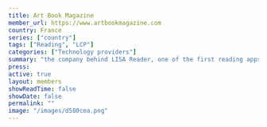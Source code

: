 ```yaml
---
title: Art Book Magazine
member_url: https://www.artbookmagazine.com
country: France
series: ["country"] 
tags: ["Reading", "LCP"]
categories: ["Technology providers"]
summary: "the company behind LISA Reader, one of the first reading apps having supported the LCP DRM."
press:
active: true
layout: members 
showReadTime: false
showDate: false
permalink: ""
image: "/images/d580cea.png"
---
```

